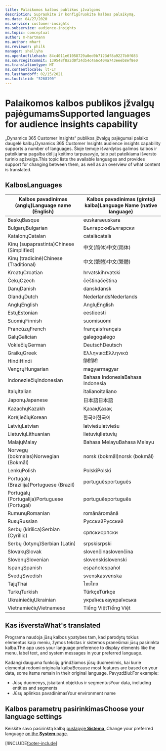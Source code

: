 ```yaml
---
title: Palaikomos kalbos publikos įžvalgoms
description: Supraskite ir konfigūruokite kalbos palaikymą.
ms.date: 04/27/2020
ms.service: customer-insights
ms.subservice: audience-insights
ms.topic: conceptual
author: m-hartmann
ms.author: mhart
ms.reviewer: philk
manager: shellyha
ms.openlocfilehash: 84c4011e61058729a0ed0b7123df8a9227b0f083
ms.sourcegitcommit: 139548f8a2d0f24d54c4a6c404a743eeeb8ef8e0
ms.translationtype: HT
ms.contentlocale: lt-LT
ms.lasthandoff: 02/15/2021
ms.locfileid: "5268190"
---
```

# <a name="supported-languages-for-audience-insights-capability"></a><span data-ttu-id="16699-103">Palaikomos kalbos publikos įžvalgų pajėgumams</span><span class="sxs-lookup"><span data-stu-id="16699-103">Supported languages for audience insights capability</span></span>

<span data-ttu-id="16699-104">„Dynamics 365 Customer Insights“ publikos įžvalgų pajėgumai palaiko daugelė kalbų.</span><span class="sxs-lookup"><span data-stu-id="16699-104">Dynamics 365 Customer Insights audience insights capability supports a number of languages.</span></span> <span data-ttu-id="16699-105">Šioje temoje išvardytos galimos kalbos ir pateikiama pagalba dėl jų keitimo tarpusavyje, taip pat pateikiama išversto turinio apžvalga.</span><span class="sxs-lookup"><span data-stu-id="16699-105">This topic lists the available languages and provides support for changing between them, as well as an overview of what content is translated.</span></span>

## <a name="languages"></a><span data-ttu-id="16699-106">Kalbos</span><span class="sxs-lookup"><span data-stu-id="16699-106">Languages</span></span>

| <span data-ttu-id="16699-107">Kalbos pavadinimas (anglų)</span><span class="sxs-lookup"><span data-stu-id="16699-107">Language name (English)</span></span>|  <span data-ttu-id="16699-108">Kalbos pavadinimas (gimtoji kalba)</span><span class="sxs-lookup"><span data-stu-id="16699-108">Language Name (native language)</span></span> |
| ------------- | ------------- |
| <span data-ttu-id="16699-109">Baskų</span><span class="sxs-lookup"><span data-stu-id="16699-109">Basque</span></span> | <span data-ttu-id="16699-110">euskara</span><span class="sxs-lookup"><span data-stu-id="16699-110">euskara</span></span> |
| <span data-ttu-id="16699-111">Bulgarų</span><span class="sxs-lookup"><span data-stu-id="16699-111">Bulgarian</span></span> | <span data-ttu-id="16699-112">Български</span><span class="sxs-lookup"><span data-stu-id="16699-112">Български</span></span> |
| <span data-ttu-id="16699-113">Katalonų</span><span class="sxs-lookup"><span data-stu-id="16699-113">Catalan</span></span> | <span data-ttu-id="16699-114">català</span><span class="sxs-lookup"><span data-stu-id="16699-114">català</span></span> |
| <span data-ttu-id="16699-115">Kinų (supaprastinta)</span><span class="sxs-lookup"><span data-stu-id="16699-115">Chinese (Simplified)</span></span> | <span data-ttu-id="16699-116">中文(简体)</span><span class="sxs-lookup"><span data-stu-id="16699-116">中文(简体)</span></span> |
| <span data-ttu-id="16699-117">Kinų (tradicinė)</span><span class="sxs-lookup"><span data-stu-id="16699-117">Chinese (Traditional)</span></span> | <span data-ttu-id="16699-118">中文(繁體)</span><span class="sxs-lookup"><span data-stu-id="16699-118">中文(繁體)</span></span> |
| <span data-ttu-id="16699-119">Kroatų</span><span class="sxs-lookup"><span data-stu-id="16699-119">Croatian</span></span> | <span data-ttu-id="16699-120">hrvatski</span><span class="sxs-lookup"><span data-stu-id="16699-120">hrvatski</span></span> |
| <span data-ttu-id="16699-121">Čekų</span><span class="sxs-lookup"><span data-stu-id="16699-121">Czech</span></span> | <span data-ttu-id="16699-122">čeština</span><span class="sxs-lookup"><span data-stu-id="16699-122">čeština</span></span> |
| <span data-ttu-id="16699-123">Danų</span><span class="sxs-lookup"><span data-stu-id="16699-123">Danish</span></span> | <span data-ttu-id="16699-124">dansk</span><span class="sxs-lookup"><span data-stu-id="16699-124">dansk</span></span> |
| <span data-ttu-id="16699-125">Olandų</span><span class="sxs-lookup"><span data-stu-id="16699-125">Dutch</span></span> | <span data-ttu-id="16699-126">Nederlands</span><span class="sxs-lookup"><span data-stu-id="16699-126">Nederlands</span></span> |
| <span data-ttu-id="16699-127">Anglų</span><span class="sxs-lookup"><span data-stu-id="16699-127">English</span></span> | <span data-ttu-id="16699-128">Anglų</span><span class="sxs-lookup"><span data-stu-id="16699-128">English</span></span> |
| <span data-ttu-id="16699-129">Estų</span><span class="sxs-lookup"><span data-stu-id="16699-129">Estonian</span></span> | <span data-ttu-id="16699-130">eesti</span><span class="sxs-lookup"><span data-stu-id="16699-130">eesti</span></span> |
| <span data-ttu-id="16699-131">Suomių</span><span class="sxs-lookup"><span data-stu-id="16699-131">Finnish</span></span> | <span data-ttu-id="16699-132">suomi</span><span class="sxs-lookup"><span data-stu-id="16699-132">suomi</span></span> |
| <span data-ttu-id="16699-133">Prancūzų</span><span class="sxs-lookup"><span data-stu-id="16699-133">French</span></span> | <span data-ttu-id="16699-134">français</span><span class="sxs-lookup"><span data-stu-id="16699-134">français</span></span> |
| <span data-ttu-id="16699-135">Galų</span><span class="sxs-lookup"><span data-stu-id="16699-135">Galician</span></span> | <span data-ttu-id="16699-136">galego</span><span class="sxs-lookup"><span data-stu-id="16699-136">galego</span></span> |
| <span data-ttu-id="16699-137">Vokiečių</span><span class="sxs-lookup"><span data-stu-id="16699-137">German</span></span> | <span data-ttu-id="16699-138">Deutsch</span><span class="sxs-lookup"><span data-stu-id="16699-138">Deutsch</span></span> |
| <span data-ttu-id="16699-139">Graikų</span><span class="sxs-lookup"><span data-stu-id="16699-139">Greek</span></span> | <span data-ttu-id="16699-140">Ελληνικά</span><span class="sxs-lookup"><span data-stu-id="16699-140">Ελληνικά</span></span> |
| <span data-ttu-id="16699-141">Hindi</span><span class="sxs-lookup"><span data-stu-id="16699-141">Hindi</span></span> | <span data-ttu-id="16699-142">हिंदी</span><span class="sxs-lookup"><span data-stu-id="16699-142">हिंदी</span></span> |
| <span data-ttu-id="16699-143">Vengrų</span><span class="sxs-lookup"><span data-stu-id="16699-143">Hungarian</span></span> | <span data-ttu-id="16699-144">magyar</span><span class="sxs-lookup"><span data-stu-id="16699-144">magyar</span></span> |
| <span data-ttu-id="16699-145">Indoneziečių</span><span class="sxs-lookup"><span data-stu-id="16699-145">Indonesian</span></span> | <span data-ttu-id="16699-146">Bahasa Indonesia</span><span class="sxs-lookup"><span data-stu-id="16699-146">Bahasa Indonesia</span></span> |
| <span data-ttu-id="16699-147">Italų</span><span class="sxs-lookup"><span data-stu-id="16699-147">Italian</span></span> | <span data-ttu-id="16699-148">italiano</span><span class="sxs-lookup"><span data-stu-id="16699-148">italiano</span></span> |
| <span data-ttu-id="16699-149">Japonų</span><span class="sxs-lookup"><span data-stu-id="16699-149">Japanese</span></span> | <span data-ttu-id="16699-150">日本語</span><span class="sxs-lookup"><span data-stu-id="16699-150">日本語</span></span> |
| <span data-ttu-id="16699-151">Kazachų</span><span class="sxs-lookup"><span data-stu-id="16699-151">Kazakh</span></span> | <span data-ttu-id="16699-152">Қазақ</span><span class="sxs-lookup"><span data-stu-id="16699-152">Қазақ</span></span> |
| <span data-ttu-id="16699-153">Korėjiečių</span><span class="sxs-lookup"><span data-stu-id="16699-153">Korean</span></span> | <span data-ttu-id="16699-154">한국어</span><span class="sxs-lookup"><span data-stu-id="16699-154">한국어</span></span> |
| <span data-ttu-id="16699-155">Latvių</span><span class="sxs-lookup"><span data-stu-id="16699-155">Latvian</span></span> | <span data-ttu-id="16699-156">latviešu</span><span class="sxs-lookup"><span data-stu-id="16699-156">latviešu</span></span> |
| <span data-ttu-id="16699-157">Lietuvių</span><span class="sxs-lookup"><span data-stu-id="16699-157">Lithuanian</span></span> | <span data-ttu-id="16699-158">lietuvių</span><span class="sxs-lookup"><span data-stu-id="16699-158">lietuvių</span></span> |
| <span data-ttu-id="16699-159">Malajų</span><span class="sxs-lookup"><span data-stu-id="16699-159">Malay</span></span> | <span data-ttu-id="16699-160">Bahasa Melayu</span><span class="sxs-lookup"><span data-stu-id="16699-160">Bahasa Melayu</span></span> |
| <span data-ttu-id="16699-161">Norvegų (bokmalas)</span><span class="sxs-lookup"><span data-stu-id="16699-161">Norwegian (Bokmål)</span></span> | <span data-ttu-id="16699-162">norsk (bokmål)</span><span class="sxs-lookup"><span data-stu-id="16699-162">norsk (bokmål)</span></span> |
| <span data-ttu-id="16699-163">Lenkų</span><span class="sxs-lookup"><span data-stu-id="16699-163">Polish</span></span> | <span data-ttu-id="16699-164">Polski</span><span class="sxs-lookup"><span data-stu-id="16699-164">Polski</span></span> |
| <span data-ttu-id="16699-165">Portugalų (Brazilija)</span><span class="sxs-lookup"><span data-stu-id="16699-165">Portuguese (Brazil)</span></span> | <span data-ttu-id="16699-166">português</span><span class="sxs-lookup"><span data-stu-id="16699-166">português</span></span> |
| <span data-ttu-id="16699-167">Portugalų (Portugalija)</span><span class="sxs-lookup"><span data-stu-id="16699-167">Portuguese (Portugal)</span></span> | <span data-ttu-id="16699-168">português</span><span class="sxs-lookup"><span data-stu-id="16699-168">português</span></span> |
| <span data-ttu-id="16699-169">Rumunų</span><span class="sxs-lookup"><span data-stu-id="16699-169">Romanian</span></span> | <span data-ttu-id="16699-170">română</span><span class="sxs-lookup"><span data-stu-id="16699-170">română</span></span> |
| <span data-ttu-id="16699-171">Rusų</span><span class="sxs-lookup"><span data-stu-id="16699-171">Russian</span></span> | <span data-ttu-id="16699-172">Русский</span><span class="sxs-lookup"><span data-stu-id="16699-172">Русский</span></span> |
| <span data-ttu-id="16699-173">Serbų (kirilica)</span><span class="sxs-lookup"><span data-stu-id="16699-173">Serbian (Cyrillic)</span></span> | <span data-ttu-id="16699-174">српски</span><span class="sxs-lookup"><span data-stu-id="16699-174">српски</span></span> |
| <span data-ttu-id="16699-175">Serbų (lotynų)</span><span class="sxs-lookup"><span data-stu-id="16699-175">Serbian (Latin)</span></span> | <span data-ttu-id="16699-176">srpski</span><span class="sxs-lookup"><span data-stu-id="16699-176">srpski</span></span> |
| <span data-ttu-id="16699-177">Slovakų</span><span class="sxs-lookup"><span data-stu-id="16699-177">Slovak</span></span> | <span data-ttu-id="16699-178">slovenčina</span><span class="sxs-lookup"><span data-stu-id="16699-178">slovenčina</span></span> |
| <span data-ttu-id="16699-179">Slovėnų</span><span class="sxs-lookup"><span data-stu-id="16699-179">Slovenian</span></span> | <span data-ttu-id="16699-180">slovenski</span><span class="sxs-lookup"><span data-stu-id="16699-180">slovenski</span></span> |
| <span data-ttu-id="16699-181">Ispanų</span><span class="sxs-lookup"><span data-stu-id="16699-181">Spanish</span></span> | <span data-ttu-id="16699-182">español</span><span class="sxs-lookup"><span data-stu-id="16699-182">español</span></span> |
| <span data-ttu-id="16699-183">Švedų</span><span class="sxs-lookup"><span data-stu-id="16699-183">Swedish</span></span> | <span data-ttu-id="16699-184">svenska</span><span class="sxs-lookup"><span data-stu-id="16699-184">svenska</span></span> |
| <span data-ttu-id="16699-185">Tajų</span><span class="sxs-lookup"><span data-stu-id="16699-185">Thai</span></span> | <span data-ttu-id="16699-186">ไทย</span><span class="sxs-lookup"><span data-stu-id="16699-186">ไทย</span></span> |
| <span data-ttu-id="16699-187">Turkų</span><span class="sxs-lookup"><span data-stu-id="16699-187">Turkish</span></span> | <span data-ttu-id="16699-188">Türkçe</span><span class="sxs-lookup"><span data-stu-id="16699-188">Türkçe</span></span> |
| <span data-ttu-id="16699-189">Ukrainiečių</span><span class="sxs-lookup"><span data-stu-id="16699-189">Ukrainian</span></span> | <span data-ttu-id="16699-190">українська</span><span class="sxs-lookup"><span data-stu-id="16699-190">українська</span></span> |
| <span data-ttu-id="16699-191">Vietnamiečių</span><span class="sxs-lookup"><span data-stu-id="16699-191">Vietnamese</span></span> | <span data-ttu-id="16699-192">Tiếng Việt</span><span class="sxs-lookup"><span data-stu-id="16699-192">Tiếng Việt</span></span> |

## <a name="whats-translated"></a><span data-ttu-id="16699-193">Kas išversta</span><span class="sxs-lookup"><span data-stu-id="16699-193">What's translated</span></span>

<span data-ttu-id="16699-194">Programa naudoja jūsų kalbos ypatybes tam, kad parodytų tokius elementus kaip meniu, žymos tekstas ir sistemos pranešimai jūsų pasirinkta kalba.</span><span class="sxs-lookup"><span data-stu-id="16699-194">The app uses your language preference to display elements like the menu, label text, and system messages in your preferred language.</span></span>

<span data-ttu-id="16699-195">Kadangi dauguma funkcijų grindžiamos jūsų duomenimis, kai kurie elementai rodomi originalia kalba</span><span class="sxs-lookup"><span data-stu-id="16699-195">Because most features are based on your data, some items remain in their original language.</span></span> <span data-ttu-id="16699-196">Pavyzdžiui:</span><span class="sxs-lookup"><span data-stu-id="16699-196">For example:</span></span>

- <span data-ttu-id="16699-197">Jūsų duomenys, įskaitant objektus ir segmentus</span><span class="sxs-lookup"><span data-stu-id="16699-197">Your data, including entities and segments</span></span>
- <span data-ttu-id="16699-198">Jūsų aplinkos pavadinimas</span><span class="sxs-lookup"><span data-stu-id="16699-198">Your environment name</span></span>

## <a name="choose-your-language-settings"></a><span data-ttu-id="16699-199">Kalbos parametrų pasirinkimas</span><span class="sxs-lookup"><span data-stu-id="16699-199">Choose your language settings</span></span>  

<span data-ttu-id="16699-200">Keiskite savo pasirinktą kalbą [puslapyje **Sistema** ](system.md).</span><span class="sxs-lookup"><span data-stu-id="16699-200">Change your preferred language [on the **System** page](system.md).</span></span>


[!INCLUDE[footer-include](../includes/footer-banner.md)]